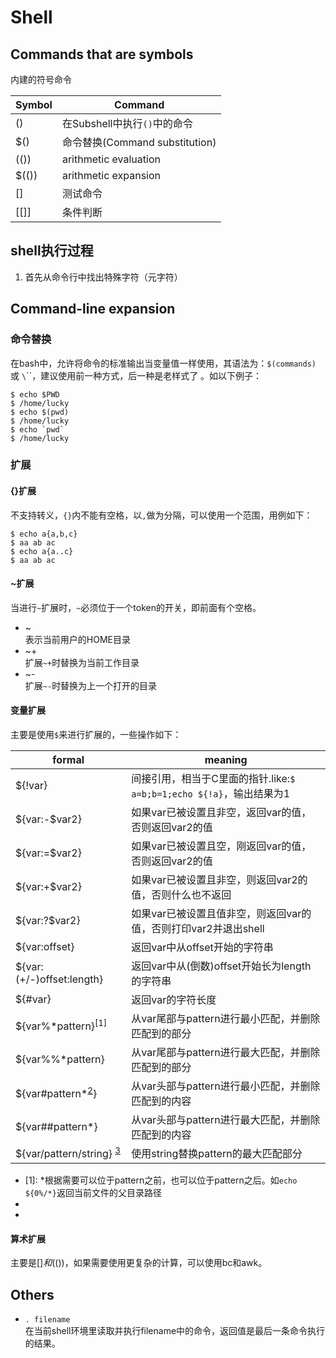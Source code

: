 Shell
===

Commands that are symbols
---
内建的符号命令

 Symbol | Command
 -------|-----------------------------
 ()     | 在Subshell中执行`()`中的命令
 $()    | 命令替换(Command substitution)
 (())   | arithmetic evaluation
 $(())  | arithmetic expansion
 []     | 测试命令
 [[]]   | 条件判断


shell执行过程
---
1. 首先从命令行中找出特殊字符（元字符）

Command-line expansion
---

### 命令替换
在bash中，允许将命令的标准输出当变量值一样使用，其语法为：`$(commands)` 或 `\`\``，建议使用前一种方式，后一种是老样式了 。如以下例子：

    $ echo $PWD
    $ /home/lucky
    $ echo $(pwd)
    $ /home/lucky
    $ echo `pwd`
    $ /home/lucky

### 扩展
#### {}扩展  

不支持转义，`{}`内不能有空格，以`,`做为分隔，可以使用一个范围，用例如下：

    $ echo a{a,b,c}
    $ aa ab ac
    $ echo a{a..c}
    $ aa ab ac

#### ~扩展  
当进行`~`扩展时，`~`必须位于一个token的开关，即前面有个空格。

- ~   
  表示当前用户的HOME目录
- ~+  
  扩展`~+`时替换为当前工作目录
- ~-  
  扩展`~-`时替换为上一个打开的目录

#### 变量扩展  

主要是使用`$`来进行扩展的，一些操作如下：

  formal        | meaning
  --------------|---------
  ${!var}       | 间接引用，相当于C里面的指针.like:`$ a=b;b=1;echo ${!a}`，输出结果为1
  ${var:-$var2} | 如果var已被设置且非空，返回var的值，否则返回var2的值
  ${var:=$var2} | 如果var已被设置且空，刚返回var的值，否则返回var2的值
  ${var:+$var2} | 如果var已被设置且非空，则返回var2的值，否则什么也不返回
  ${var:?$var2} | 如果var已被设置且值非空，则返回var的值，否则打印var2并退出shell
  ${var:offset} | 返回var中从offset开始的字符串
  ${var:(+/-)offset:length} | 返回var中从(倒数)offset开始长为length的字符串
  ${#var}       | 返回var的字符长度
  ${var%\*pattern}<sup>[1]</sup> | 从var尾部与pattern进行最小匹配，并删除匹配到的部分
  ${var%%\*pattern} | 从var尾部与pattern进行最大匹配，并删除匹配到的部分
  ${var#pattern\*<sup>[2]</sup>}| 从var头部与pattern进行最小匹配，并删除匹配到的内容
  ${var##pattern\*} | 从var头部与pattern进行最大匹配，并删除匹配到的内容
  ${var/pattern/string} <sup>[3]</sup>|使用string替换pattern的最大匹配部分

- [1]: \*根据需要可以位于pattern之前，也可以位于pattern之后。如`echo ${0%/*}`返回当前文件的父目录路径
- [2]: \*根据需要可以位于pattern之前，也可以位于pattern之后
- [3]: 如果pattern以`/`开关则进行全局替换，否则只替换第一个匹配的位置。如果pattern以`#`开始，则起始位置必须匹配，如果以`%`开始则结尾部分必须匹配

#### 算术扩展
主要是$[]和$(())，如果需要使用更复杂的计算，可以使用bc和awk。


Others
---

- `. filename`  
  在当前shell环境里读取并执行filename中的命令，返回值是最后一条命令执行的结果。

